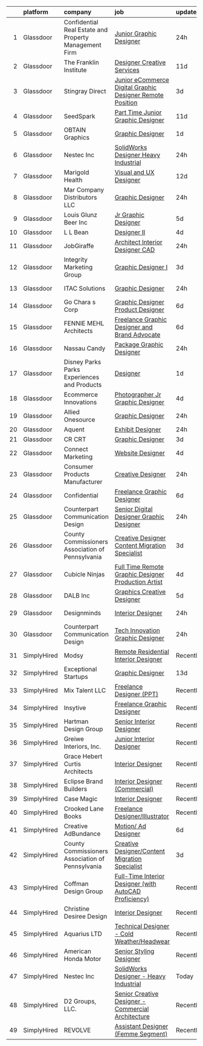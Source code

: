 

|    | platform    | company                                                | job                                                                                                                                                                                                                                                                                                                                                                                                                                                                                                                                                                                                                                                                                                                                                                                                                                                                                                                                                        | update_time   | location            |
|---:|:------------|:-------------------------------------------------------|:-----------------------------------------------------------------------------------------------------------------------------------------------------------------------------------------------------------------------------------------------------------------------------------------------------------------------------------------------------------------------------------------------------------------------------------------------------------------------------------------------------------------------------------------------------------------------------------------------------------------------------------------------------------------------------------------------------------------------------------------------------------------------------------------------------------------------------------------------------------------------------------------------------------------------------------------------------------|:--------------|:--------------------|
|  1 | Glassdoor   | Confidential  Real Estate and Property Management Firm | [Junior Graphic Designer](https://www.glassdoor.com/partner/jobListing.htm?pos=117&ao=1110586&s=58&guid=000001813ced6881855eddc6f1be2ed0&src=GD_JOB_AD&t=SR&vt=w&ea=1&cs=1_801165de&cb=1654584601140&jobListingId=1007920997556&cpc=DE56C24FF6DEC286&jrtk=3-0-1g4ueqq5dj46r801-1g4ueqq5vhaq4800-7b210a24ba210cf8--6NYlbfkN0C4u-tGqSOoW7WCb8wz8duhN1Nn8H9hl56TLy02cFDyt88gwxvPTwi8-q6Q1SW4aqBfr0IaXbVArP0KilQTXh7MEJq3wZawhGR9IbQWijudZLqVg4nGK3A0Qcf9ikj57F9NtvTIPRgXGwWufRr5N9JoK8b5gOMTb4Om5IzhcjCVkRgVpCbHEv2dHPdjR37O1QCXCcynCUb7V8Dz9hOn0iBxXQBt7oOMc0Lyu-ifuyUi_9nx-hbkCoMCami9Q64fKx48xM712wKACTbM4ToXVfG9kw8y5CDxKQ1qmUPQ2lgMlYwiLURKaEHzG32NJDuzScY_H4kLx1L8KvfN3aHCwgeVHdicrep4OSH7UsiieqKashRMyquoNTH6uT93Ig8B0hWuwzQlerRsJ30BWnCxsJi6FRwgZsL2X89ZXyi7pCZ_B4t5tqmRDoHN5xFeZUXJ6bzTx3wUF5dKpAxvanTOhq0z1XshCXdca5WLgokaVJgAIumkXCBTplr6aQgITKKCztGyDSHqgVazFA%3D%3D)                                                                             | 24h           | New York, NY        |
|  2 | Glassdoor   | The Franklin Institute                                 | [Designer  Creative Services](https://www.glassdoor.com/partner/jobListing.htm?pos=130&ao=1110586&s=58&guid=000001813ced6881855eddc6f1be2ed0&src=GD_JOB_AD&t=SR&vt=w&ea=1&cs=1_3825722f&cb=1654584601142&jobListingId=1007894887540&cpc=FAE5E775D180B2FB&jrtk=3-0-1g4ueqq5dj46r801-1g4ueqq5vhaq4800-88a1844dca25498b--6NYlbfkN0BXoPWD5SFmDptP1uX8_iNrK36W_3i6dejLe3oThwhwSz4duJzoaaBMc9OG4y73sQp6KiI6WB128wGHABrQDJRhfzKTjIW8eQONF6P30pwWAtKzUKSkp_Fqm1bXrxdZwqZlebSxxwZvGybvyVUfnmUt9oy2ZQuwqd1XW8kGr5oe5U9e-b4BW2emUWlSgKeR8tONGtjtKvedaPIxzYO0o91SxbH7GafnwfQnuiwF3SHPp9eSQLJxChuW59TO91r-JtUxXCwjuuDlH_9jby-zVfFU2cKYf1U54LzuJgTvvd0hybtoPstq3Uc9KNg7lLbXS9ivz1u9M_KXagWwkLfUqWAqDEad5g622_3W6XBPDvIzptwlzPiBc4L6xVtzhF2PremhggHK5oRXUCEwYhox0uottbiwIl5mLg35voocgVSD_fUgLOeezWuHUucadzczDmj2j3okITXEBT2RswRnjdQS1K-Bg5ejetBd5KR_rFctmuyaDtIiRvVKprtGwHcawO3aQ2hoebUMmg%3D%3D)                                                                         | 11d           | Philadelphia, PA    |
|  3 | Glassdoor   | Stingray Direct                                        | [Junior eCommerce Digital Graphic Designer   Remote Position](https://www.glassdoor.com/partner/jobListing.htm?pos=124&ao=1110586&s=58&guid=000001813ced6881855eddc6f1be2ed0&src=GD_JOB_AD&t=SR&vt=w&ea=1&cs=1_0053c625&cb=1654584601141&jobListingId=1007916925681&cpc=654405A9B1E0A9F5&jrtk=3-0-1g4ueqq5dj46r801-1g4ueqq5vhaq4800-c4f044e08a5aeb1a--6NYlbfkN0BhFJ8ddqZb8WQY2A-LeqcjzbfYC2yoFcx2RKsEMgWd6jGlCMHeR7ko2nHT3289qBbauEkqN3pPtFK1sf1zqQ3jiyCRpzmriXFxJxikwqYqh_Dx_h5baZNPCUYAqieA15MlIpzBYUCXd1fmBUXTtYUrnbEGMf_C04Gf-NhbsKsSpx0HwE9e_gBwjyDC_UjQLjWYUgZ6dCm8sj2AF_z8dDIY0gsK9EqL6z6OiPH86POEZIzcVzAF0KUyaBWENoaouMfBk1QLvzBm_VFqszlab_Q2oPcmRq2OwNfr3cp8ocmXUUI23W7Vxx3OLCEyLNdyvWIZU4vO6k2r-07Y7BhcNYV7A4oRX9yvXwrt2H5zDdtcCQ3hrNw1Mejy3Mccxe9pWreV7N53kFShLRazXBz61nkUgS3sn1CwLhb5Cf-371kMTifXOAfCSbL_WkFenWg3U35o-QkI-YA14XGmxOCNYkaTzXUd3XteS_VjGa_evf7qwWyjO3Zye-GAr4_oMtFG-qsfradBarA0KbV0G8SI4SHP3aW7ctulMj389msbdVmlWA%3D%3D)         | 3d            | Remote              |
|  4 | Glassdoor   | SeedSpark                                              | [Part Time Junior Graphic Designer](https://www.glassdoor.com/partner/jobListing.htm?pos=108&ao=1110586&s=58&guid=000001813ced6881855eddc6f1be2ed0&src=GD_JOB_AD&t=SR&vt=w&ea=1&cs=1_8bd19034&cb=1654584601137&jobListingId=1007895758996&cpc=21001CD36CB5FE0E&jrtk=3-0-1g4ueqq5dj46r801-1g4ueqq5vhaq4800-57eb171a4cecc90c--6NYlbfkN0A0ex-x4TBAy-9pKiXOklynSzbKKXOSuYT7MAL9keIpfx-9h4Dl634-ege53JNdy7kK4Eb5sHa2mAtUkq9F5rBPK2b7x_05fF3IooZ2knDfrUAqGaVB4BczzjHNinWZGlnsPVN6tEM5uegRdiXi0qcYwdcT2WDZpXH2cizOS_gRDX74kcPBwsOIXtFwCC25IWyewaw3QfrsvfUFSMSovdMJgVl-TikbWGj17nOBCTGTmVSlLdR2JVpcuAVPO_DukRn2V5jkPBj8pUxLPe_ONrb1ZHdke_jFhlzinn0hcVdRSuiUtQnKCal_iyjIQRXojFDc2oYz4qnBk5P_wHEbYDVtdd7WekjFd9d6LEpMncfq71A664Bo5faxmf1SuEiNo7bd07bHFKRZB-x6KIDj0l4fSQS3LdIsa_Ynrw708ubapnzt9HXA9mh5Pu7MCA5wkyoM4NAPtAAl_0mZ8gGG6I2zaebp9vF1WWdf5ZRDfdaiXLRnzuIQIa_96O7VaYjOyT4WAC4SEP8Bh0OPyrTlGRLBKbbELJ_WSJxKXajE93JF9A%3D%3D)                                   | 11d           | Charlotte, NC       |
|  5 | Glassdoor   | OBTAIN Graphics                                        | [Graphic Designer](https://www.glassdoor.com/partner/jobListing.htm?pos=109&ao=1110586&s=58&guid=000001813ced6881855eddc6f1be2ed0&src=GD_JOB_AD&t=SR&vt=w&ea=1&cs=1_2ef0b00c&cb=1654584601138&jobListingId=1007918451352&cpc=81AAE51C33FDE227&jrtk=3-0-1g4ueqq5dj46r801-1g4ueqq5vhaq4800-5f2f64b1c622b36e--6NYlbfkN0AtR68e5gWpPxoovZgA7Udo-dcymoK0NpHFMpIgh7LYz2DNnvQ__wRRygnXLXda-T-BvDPJ1lX2NcMaQzGKMfYWQbbW30cMSGj07kX7E_ZZ1IyJxzJbpYRr5AnCYOxQ6G2ZvzlW4Bxg2NNs_9VEjH53sG6ngyPKyg-JoIuodEWnqJHnIWNcfbls50RNSiqU9kLjVRCIW-56BJDk5Is45xByTV3hP31-Ud3YjBucpER74bPANeGyoUUdM19kWfhuMMgeqQUmwFtr6jrBnJuw2cUURLBUb7ruT3HGoIUzujPXCY4jgHNQRYh3Ucd2SLXL4FQjIZnYSmWq8ZQwPoEQJaFyvX-tqF8ISSjoIAvhkXVV8TdNKEA-8SpekORrIXAmB3O3cm_dFFtG2ZyPvViuSiONSjm2eAkPI9Gcz-_g332lY-XkZlOcb1pyUqnsjT4Vwdh5iz-RiWE8FDKbd9u2Xhyd2rB3XzymdmEq_FhUmromvtLOEaS07hYgRls4qu1QeAc%3D)                                                                                                  | 1d            | Jackson, MI         |
|  6 | Glassdoor   | Nestec Inc                                             | [SolidWorks Designer   Heavy Industrial](https://www.glassdoor.com/partner/jobListing.htm?pos=106&ao=1110586&s=58&guid=000001813ced6881855eddc6f1be2ed0&src=GD_JOB_AD&t=SR&vt=w&ea=1&cs=1_47f19269&cb=1654584601137&jobListingId=1007921947280&cpc=618B7C2C2BCBC227&jrtk=3-0-1g4ueqq5dj46r801-1g4ueqq5vhaq4800-17a42584b844c19b--6NYlbfkN0CdcVd3SDA1nO7RkKTAACmPV4xEt72Vls8LI2dqcgyOeEeVurxOhNiKtqH5w4lHvswx3jpidE1A3fDnX5gqbsaivzpWnP01eMNQN3GreoiJCGpqoXKmqCSaPyu_YZouj7yuwY7rTrcs7WVivvZWu6AtuAZy7MUtPNuybkgYclaFoFLTrwYSBXxofJJDnrfhKjB1ZfLCCD3GllTyfHxeIoDushMtj_W1Dqq86l-gRwi39VCCIs8wFGGeOT9tOUe6Uj0p8j3yVAcI3yGGqp_I_tDGwxh-KlqGom0fyHjbKGAOzhmOkCDD68bYF0P_bfhX9ICqm6oE4izaOmhnjaI1_kWk6wKAlaB3ZREQQY0KfH7bjK0BtEJo-Jj8AcXOi6J1WcAMnnBqaxVC_2fycsz1QnaPTHdotURuBqaTCqEPVmJs8R0gQW2c_xouWr7fMU2sNyYZVJg36cD6blnusANb972VwVZczszaUApiAz81F27sllndcgVpehoSmVNZaqvtBiaHUM-idvdixw%3D%3D)                                                              | 24h           | Remote              |
|  7 | Glassdoor   | Marigold Health                                        | [Visual and UX Designer](https://www.glassdoor.com/partner/jobListing.htm?pos=112&ao=1110586&s=58&guid=000001813ced6881855eddc6f1be2ed0&src=GD_JOB_AD&t=SR&vt=w&cs=1_016590ca&cb=1654584601138&jobListingId=1007892502134&cpc=292036AD7E8A5303&jrtk=3-0-1g4ueqq5dj46r801-1g4ueqq5vhaq4800-9b3cb7afa3a868e6--6NYlbfkN0BOXuGoEprab630UTZtlO0zSF92s9S7S2JAKfDpgJnI48Yvg-kvAq5EQjCiABulU7rt4DrJjzq16LA1OYR3N2W3QFAt42dpjwDydXPo2L_CQ8fIPtmFZ94QuWaSO3fdpUYFb4e_ZVDov7iWUBDkdYR1UZrd3kOPXB7JaEf5-K9sncaqUe3g7zlv5dolpRuUs03qZeZjJN9aUHriywzK5uHJrJ3HydIy_Y5Zv7EF4XXqPNa7hESfLNwygtJw4NfWKcrtnAcL0sKkbDn8930EtXGBkqSe2F_rTPnnf_XWoy6QhaDup2zTaXIOy4Oif5vcANt-HJAh3XDRjvMvmPcCscVUS5tS9LfD7_1vVLq_vR1rMlqt71DO8RQoMRokjaqOOPy3lkxX2xnbpoWSP8wAQG4kNjsqlB049QFE76Xl8wyk2BBzXoSocYo8SZqoQ-7gGqHByQ45Pcu6iCcdx7WRaAyytWPEKqGuX7SPah4YZtOVLXi1gWuuQFO9dOJ1fBBqzAAnsZtK5uw5d7GxwI5tmLcIoF5wjCfR4HXK56iyiFG3BpXBcms-tNylrdqEYAqTW1UWCWeWCFIHVFsBf6cz8Nvt0B2H9OCa2s8%3D) | 12d           | Remote              |
|  8 | Glassdoor   | Mar Company Distributors LLC                           | [Graphic Designer](https://www.glassdoor.com/partner/jobListing.htm?pos=123&ao=1110586&s=58&guid=000001813ced6881855eddc6f1be2ed0&src=GD_JOB_AD&t=SR&vt=w&ea=1&cs=1_9e55210a&cb=1654584601141&jobListingId=1007920570977&cpc=149B3D5996025BBA&jrtk=3-0-1g4ueqq5dj46r801-1g4ueqq5vhaq4800-76a6afa8365e9994--6NYlbfkN0BuK0311c7vUPqM1Ej9wiYGsIUESVvRUEXzIkyXwSkhpJd7kheEh0XaAdlfnRHrjoJAuQKyf-bsui2qEAg2QUDPuNzlsrEcXzFAOTh8xMPSswEYBti8n5U_qpZN6br5MAx4Aleb2xhihpT5Vkw7kn4_Pd5M1-yIiRieDVDpH6WZec2qdrBt83DUkF_V9TTe65sRdp2lTzQokEfd_yU9BsOc8KauR-5qkFxew29Jk-dRMSVCYPy5O2GLCPn41Vmav7_vK2OjC-HfxbNfJ6J4YiWkTUlQZFRhMdyg-TO0jeYis0btPBKSvfc1qLqqSnWll7MibmdC5ubRtbu_nv7MxlrlbOaf_YCHtvfv_YUOnaTaJic4GdFBxeAGCMtxAez6jbOlZUHru07-svXXtjT-rsKPYeUnUKJliLj8LrCXt6xebu5s-ol5I9_A7xAnMD1QBZEUi-U_SnAd_O1fcCVWqc1lmPOzcksl7Nw8Kq-QwBdZpibRS1o6M8b2Kv82RDFvGxA%3D)                                                                                                  | 24h           | Miami, FL           |
|  9 | Glassdoor   | Louis Glunz Beer  Inc                                  | [Jr  Graphic Designer](https://www.glassdoor.com/partner/jobListing.htm?pos=116&ao=1110586&s=58&guid=000001813ced6881855eddc6f1be2ed0&src=GD_JOB_AD&t=SR&vt=w&ea=1&cs=1_50ac373a&cb=1654584601140&jobListingId=1007910008369&cpc=5E31031E1AFF45A7&jrtk=3-0-1g4ueqq5dj46r801-1g4ueqq5vhaq4800-0dd1243332e96b14--6NYlbfkN0Cxcf1zDivkoCnEQtxM33c9dwj4w4RtN3noy0dzIYvu2Mwjx1b4SFgULS0cWWZ80T7PpoYiuVzFR1Bzv7PsextjkFRR2st3bbU7uOVzO7TkeRroPqm-873OCHBydNGSO5iomUTo16CCuA7kD34PIVrb-NomKb87x_OLljpPRQ387Yfk7OAqbHWeU1bibN3fSvuYjDQp8ldZLNt6-F0c_8htVjuctqBThv1bDY5r32IT-fBjs7OmlzXYT1p9Mi13C5frp5a-eqf4nZciLrl8z0k0wjFlENl54D-zF5x2g96eoMGwRq4gtGT_LfrP0WrwoRnUK39PCvgaLO619utT6857XfR-A74zjBZEM2A3sll_0wNWQ9mItlnmAs0-ZNVkM8P_NJcz56zVFJ-zs-LRMu_ezUQuTYbKNgu7X7LmP8NCgMtdcRBBMICt2MkqUSE7IenF6wxDgE7mAuFsXuKZsdu90d9BHP57ABkffSL-3qMqp-GplkOTVqFrgGKpqj4FN9o%3D)                                                                                              | 5d            | Chicago, IL         |
| 10 | Glassdoor   | L L Bean                                               | [Designer II](https://www.glassdoor.com/partner/jobListing.htm?pos=107&ao=1110586&s=58&guid=000001813ced6881855eddc6f1be2ed0&src=GD_JOB_AD&t=SR&vt=w&cs=1_ec9f7670&cb=1654584601137&jobListingId=1007913716866&cpc=F45C15D234B746DE&jrtk=3-0-1g4ueqq5dj46r801-1g4ueqq5vhaq4800-2e20ef63ebe9f290--6NYlbfkN0AWbpm8tFglvAiO8UkUHD3XBPrYRjCH1NyGPhrZLThVon6hEOYBWilmk-dtqTBQQVwg3j7Uzcomkknf0CntT5Z2vYsVnJsWUEnM9eQ7h_IqYnKysKrwGAfKZ5DaNcxxaOuHMOZoC3g7ytGlAmW9-E4oxBpQae-WG8p6rciZjZX5FcF9UVGnUUWpNuctE0LXC1SdKp83TXhmkdUzWsECZbLKRtJRqrfQIg2UyYRLjalUggBxddz8Em7tUIKLgNfClGurCNavqNYxqBhIbVV1Cz65CNg8yOsLhBDsLVylFG-cd2hUvyOkOVRu1NeoUy_AllZG1c7K1COK8iWfLxp-DNlTGVJxRO-BOQC-jGpvd9neWYkg_gVbBnEIwzupul_vTdbUNNUi_-WqelFCR6db4qfHR6zCf5PfBverliX5_Ocak31npS8x9oq9yrBNBPdXF1m6au2RMsPUIRSeW6hpqCCuBzR21V6iVxdBljZ6PCDFuDbQ02P0U91eO7vkwfVG-NbzpkghFYRT9uEr9l3xG0wyfqYPd5tNz_g%3D)                                                                            | 4d            | Freeport, ME        |
| 11 | Glassdoor   | JobGiraffe                                             | [Architect   Interior Designer   CAD](https://www.glassdoor.com/partner/jobListing.htm?pos=113&ao=1110586&s=58&guid=000001813ced6881855eddc6f1be2ed0&src=GD_JOB_AD&t=SR&vt=w&ea=1&cs=1_43cbced4&cb=1654584601139&jobListingId=1007920769728&cpc=CBEBA1A9D941894A&jrtk=3-0-1g4ueqq5dj46r801-1g4ueqq5vhaq4800-cea62286d585dccc--6NYlbfkN0CA2eroeGOySxfayHzrIonei8bcJtLSmJ-GGOHgccT6KhVX3BZUuArrvrC2rmUesc1cLjrUHVC8S7bHnHmmNp3S7GkG7FV1nbCbt9tn4Kc2hxcBPxfYhr9z-_3guOjRlAB0wRgRmDIPxlygmLBqWlx2LLwKZlmFqgNMaPXNR_maRumxmqGmf09EBNO1wooAB9K_I62JAdZa47OOr2mv2PfbJLR3WrjRXo2XsB9vl9Yb_m4hj9T3eMjNEaakiJdx7OX89zcTcz5Rs_QTa2hAfm6z7dPtHnYe_8FT3iGfEhwEAguCzlLZwt8A5rL4tanMBzpDrJzX3DKtan6nAbCzb0AfvwuPq--kUV7TagSjm4c-QJgONK6we1rzw4xINwl1hqDAyWMA_0s9OQIYoQ3iMKqlGuFxsFyrV7CY-lFUr8ALPU0MViMFwCI1EEMs9WVzGQwmgwQvVpHTGtfw6V0tDK7VOqfi-wfSwTcDEngAim4eGfcyFOEzTzc2uhx0999RBluMR43E3Sxepl8nDDNwqJD-FXoF-XkW7kw%3D)                                               | 24h           | Naperville, IL      |
| 12 | Glassdoor   | Integrity Marketing Group                              | [Graphic Designer I](https://www.glassdoor.com/partner/jobListing.htm?pos=119&ao=1110586&s=58&guid=000001813ced6881855eddc6f1be2ed0&src=GD_JOB_AD&t=SR&vt=w&ea=1&cs=1_10fbca84&cb=1654584601141&jobListingId=1007915656655&cpc=C891152315FA1AD8&jrtk=3-0-1g4ueqq5dj46r801-1g4ueqq5vhaq4800-3a9ccdb2db5de0bc--6NYlbfkN0AE4gbs21kxgFQhdrCiejPYbOT0pMJ9bQcPy_VnXi7Xc2J8SbNzzOCAGeUeZCTzfPEH-itxmB9W3la9i-n_UcD7zFtPkANOlDueJthBign7f5cuY5xuL3iZbmd2D_j-yIJMKUQ50p7vOO5lstADYz8h_JpBLDHy9tg0eJZs3XyktqsLdtVsuxjrjezOiX3ULYQkrO-gmojQFxxnzEokYF44vxT1uqcNMALQ5JHi4hMagu0tWgeCBh2gCMtOaTlX7WIX3W6GugGyiR-4J3rzexytKSKsK9oEiOIt9BIKR9OYhnioSpc1D4Ygsrt8C-4Ddr8yOO2B3584tVPrVZNQJGqL3Nx-Efx27jQSlMztpopka94k5XbAABHc7zxkbE_ehcXOfMO5AX400ePkYveY6BJ7iyxaHddCX5r8EIL4nP1JiehYdpBmMqKHlMADbDqYxDFfqefc77d7op7ouZdAzQzGVfnUjkJOvBAQWwcykYMbaw%3D%3D)                                                                                                                  | 3d            | Burlington, NC      |
| 13 | Glassdoor   | ITAC Solutions                                         | [Graphic Designer](https://www.glassdoor.com/partner/jobListing.htm?pos=122&ao=1110586&s=58&guid=000001813ced6881855eddc6f1be2ed0&src=GD_JOB_AD&t=SR&vt=w&ea=1&cs=1_2e646fc6&cb=1654584601141&jobListingId=1007921894909&cpc=26740BCDE5E48596&jrtk=3-0-1g4ueqq5dj46r801-1g4ueqq5vhaq4800-5182ca6c83279d83--6NYlbfkN0CBcAKkMzvCCr3nbIFWZL1QEvzVdjPQKoc8nhQ-JuLQp8bBpXRSaYF_afExz1bRJ9KTVIEMHFCQBz03-dtwoVfFU2dB2cZrF4JsxBdd3DtoFb-4efvC8Vs2lYQe1j__iRM74BNipFvP7txkyQrm0k6vDFMKe6-Em2H6Uk5lg0Y4Q3PMLr5OG48qwSohBMG6OrRSdbTPz8IlF7MN_HZR4vQ36Z1Qkgj8nuhTEoyyc_I1dw2YervUlPWPzIv6KKtTBQoPRAxWKmGtDsNg-1oZCZ8Gepw7kJ0ZWzuSJZaKsqLnUAtSyuMuGubsY5b31axkOQca1HDTahJ4IwKTwGoklJTj0NRq8YT1pE8Q8uQ65wqXC61lOQM114iRhfMNvrJgI7rA8WGN3GsdCP5lXZoGb_GoxjXZsyuVsKd-2FlHgoeNboOYzEKg4zOr7W2CoKap-tPapdT7LSfAue-AIuDUwioc4t9NDYxjaLXkBi3vNrX4oIQgNw0esdQKflv8oBe9dNg%3D)                                                                                                  | 24h           | Birmingham, AL      |
| 14 | Glassdoor   | Go Chara s Corp                                        | [Graphic Designer   Product Designer](https://www.glassdoor.com/partner/jobListing.htm?pos=121&ao=1110586&s=58&guid=000001813ced6881855eddc6f1be2ed0&src=GD_JOB_AD&t=SR&vt=w&ea=1&cs=1_a99ad35e&cb=1654584601141&jobListingId=1007905866066&cpc=AC285F3A3ECA6BB0&jrtk=3-0-1g4ueqq5dj46r801-1g4ueqq5vhaq4800-3a67899f2925f5de--6NYlbfkN0CBPm01G_brRrpa-Ao8hldV-eB0wXivUvqHxfgJhLeouUtPyNoTWQy9KbVpcgBXD9nJU4fZjgGEHpEAfao6QO1tSoqA2-EKz1yUhxQApGCEHD8AE9zzevqgHA5M63ZnZqG_rxqxDsA8TNJNGtUOqjMC3qO5MsBjGQ3qiu9mdgxWvLlEcnRZKC5FMhV3v-P-68dU_jNgVnaFsoce8sq87bknRi2jzGf0ySY0THiLez1loAs2FAqftx4I_yZ4JxV-Oz01fHUXaIvmNSj5nHnusOEwurYFdssFOYX_eD2CLVSPwqj2q5eBX5zvARkTpMNGnUGj4Y1LcZYaov4Mtfu8RgltpvtRBVP9UqAhHOGv_bdqmLtTXni5LFe9jqUX9EmSmfXlnxBM7c2QTQwr4FxnmVxX4z3o85_zPs5532D2j2VhTUQyQcXAg7vf9lXRd-6e4TXx_kYS5dzAGbkAHOeFJ6lbVTpI2g-XF8AALgMm7SANsYLgJ9Iyadcj86VT6KhVqpLUcEukyWP1aw%3D%3D)                                                                 | 6d            | Remote              |
| 15 | Glassdoor   | FENNIE MEHL Architects                                 | [Freelance Graphic Designer and Brand Advocate](https://www.glassdoor.com/partner/jobListing.htm?pos=126&ao=1110586&s=58&guid=000001813ced6881855eddc6f1be2ed0&src=GD_JOB_AD&t=SR&vt=w&ea=1&cs=1_8370199a&cb=1654584601142&jobListingId=1007905966163&cpc=8795CF9063CD573D&jrtk=3-0-1g4ueqq5dj46r801-1g4ueqq5vhaq4800-003ba351f1dcb63e--6NYlbfkN0BG1QWpzEe2U3QA6Vqi_sjmYLnL8UwDHOnvXMvQ4BPtGbvMljWF5gVU5_RMG5pVvERma6uIN-MpxqkUhFukZ4vNRes7jdVyWOADuawNGmeBJnAqSCDmmO39KoweiRYWQT4BEB8Htc9ANfSiAJIK1VkPXbz5mYM_WZfjaoddtL36X0oZjMoqadeuX_9C8PqgiiVrque-5NDZbKS_BIV0fKBto1lq3dAWFfhTjxP18hvwEWf2KzcNDglSzn-7ptU07gc7c-pIj4d1_75pDQYv6V9hjTFbkfs8RDFJnpY2oHDSO6ymTvqZkGmC42t_rWDj5NsOirsYmbe4Esb98VSSLXkZyWYBAsHbOcY_vQ9rBLHKndrP6jwxoiLChbAA1zvcc6n-MAbtcwMr7BJA28MXhEw72xiQWWC5R7_bRLNWVokPqbOrpUsjw_hFLr0cTyzjyUv5X7grmRSa8849JC4r_1tHA0nrkaQhKZmWU_19WBFurN0dSWUNkWTC7NbQq7NBasSzyHjdYARXAUf_Khuk1t-_)                                                   | 6d            | Remote              |
| 16 | Glassdoor   | Nassau Candy                                           | [Package   Graphic Designer](https://www.glassdoor.com/partner/jobListing.htm?pos=111&ao=1110586&s=58&guid=000001813ced6881855eddc6f1be2ed0&src=GD_JOB_AD&t=SR&vt=w&ea=1&cs=1_0cabb7e0&cb=1654584601138&jobListingId=1007920863799&cpc=8D52E76475A7E842&jrtk=3-0-1g4ueqq5dj46r801-1g4ueqq5vhaq4800-6f79245cc840d023--6NYlbfkN0DdXCyICXvsKlMKBVu2wrjP4QzM4LY4A1iLdQTs-B3snIwHexhsnoQSQv4x8WC4n-wwhQuR__CHBWsmWU4C7bN7zm_vOiNzFwhbRf_vfopHclB6qCH6XkPywB2yo-WBOKAKv5baLr3vADMQ6Pk5Kc0dyT4oDl6USjbnm0YPMfuxiEwEhbUUNJjk9oG6o_za4Phc-dkOTTG_24PLklKLiEY3f_mjYIKQEAhgQHhgkzxtS7l9g02eBLCQBa7xrlYtpHeG_JWsSKgF0_oxj72bP84jI4Hth88th2ezO5Lvkpj15mUXX3_akHH5-59B2iTP5_Ql_x04uSMbECpyefzIMdf-tFC5zj5BkyF0mzv3SSLEOY9KcjyqNMpbh6I9dLW4ymGVqvhtsIZKKxgiLP4xpxKQvWYUkEiehzlrsOGquYYxyVeZNO7l7WBS3m0sw1aLmhUj7yM_UAOLC5l_T4szVgFILs3U98uTzY5t7B-2Jip1Q-4LhtvkJgaQTYYu26tUXh0%3D)                                                                                        | 24h           | Hicksville, NY      |
| 17 | Glassdoor   | Disney Parks Parks  Experiences and Products           | [Designer](https://www.glassdoor.com/partner/jobListing.htm?pos=128&ao=1110586&s=58&guid=000001813ced6881855eddc6f1be2ed0&src=GD_JOB_AD&t=SR&vt=w&cs=1_d14f7f5f&cb=1654584601142&jobListingId=1007919216289&cpc=32EE424DE2B657EB&jrtk=3-0-1g4ueqq5dj46r801-1g4ueqq5vhaq4800-9087a1588828d19d--6NYlbfkN0DAFTyt7pbDCC2JPO79CSdi1dIb81yjczP5qsKcZIxgiRd1qisRd4re16D_VG3-wzWgmoe7oQDeeB6ev98dzaBe5Dxq94Hb_6JF98D60UZby5uIfAK7vgFgWbITShFVqgyHX21XJIMdipf7nXUAKD5TMsUNNRYWCxK3qhT7ov17wQZUnPgYMcHu37fvx0dRJceqdEU0fRPcE9208ED0I_oYByIUr-APor6iu-gRRkyKVaTG0U9sqeEJIt9Sevdo3MtwvtwwbCq3Odn49ph1Z8N7BPVth-A3pzjt6P3oSejd5sV92Z5zMBHqMVB6z3EzwNlKYbDyjjdx9jy2MFrapKXzUmfVakAAf7lbUOQ-FUOyi8Jd3dfNPBl6cp05CaKPvtzRJK1I1F_34UDJTqDLkAcsothkp_Ylpiag0HiCkD9tPq3QM-y6wdjtr4fqle_VtCs%3D)                                                                                                                                                                               | 1d            | Sharon, MA          |
| 18 | Glassdoor   | Ecommerce Innovations                                  | [Photographer Jr Graphic Designer](https://www.glassdoor.com/partner/jobListing.htm?pos=110&ao=1110586&s=58&guid=000001813ced6881855eddc6f1be2ed0&src=GD_JOB_AD&t=SR&vt=w&ea=1&cs=1_e593bc50&cb=1654584601138&jobListingId=1007914128958&cpc=F2E91DB1AE7076E1&jrtk=3-0-1g4ueqq5dj46r801-1g4ueqq5vhaq4800-cd4fe216caff0336--6NYlbfkN0Bo_CM2a8GgFIiw_-9fb5ug3xmG_MFCzpxBl7ntROtVZZS8xAPVk0gVKE8fods0s9fPeU6u_gzaBs699tkGIVOj_iSEcVet8g8LMD9s85kcIXslhfMza-P3QbOnSar7DYf5RwELtWUsK_Km-xMDNK0b5Wn7zZrKEM7UV4lkW8mEkRd4AlA2XaKSmqpmJImaSDw-ozNX1nn1biFQijeJ6LnS9ZScNvYhyOoXadZyR9hxXZUpWU7kWigwXkWvAUkk70nHsAL0kH5Jo34oXeTpmj0irkgpWi_eXyH1qK8HXtjggxZRQNHV_9107ziMgESe7kBFVY1OkByLiik6G6cBPxMKK96vxK6DlEXYKQwyTXNyaQ2p6S309Wj7JQRt2UpPpkDwtHyH9OmlsVN3ewqlqRbcWvp91Rays03-ydYgyWWZjLijurCF8WLrf23PCWSmXis7ZS5bbu0Nswopoh1b4atxpM1Mt_1nwI4RXE1ti3l8zj0xcSUTTlaDCTFciZvn8tfVf779OWX4v_OJ5QEKN8ZM)                                                                | 4d            | Las Vegas, NV       |
| 19 | Glassdoor   | Allied Onesource                                       | [Graphic Designer](https://www.glassdoor.com/partner/jobListing.htm?pos=125&ao=1110586&s=58&guid=000001813ced6881855eddc6f1be2ed0&src=GD_JOB_AD&t=SR&vt=w&ea=1&cs=1_bf6184ed&cb=1654584601142&jobListingId=1007921743700&cpc=6BF42D0955AE9A34&jrtk=3-0-1g4ueqq5dj46r801-1g4ueqq5vhaq4800-e0a78985607fec20--6NYlbfkN0CK-8nPx1PXKPyVwi8YM4tCpnZRQ_DYusyN8hYEsp4F2XPfB-QtKAUSL9EmgeoF99h4BtuH6KS9UYuaZstMdxxvRlzVsxZXnGN9QVWr2PC_tMc1pbsdcGSgA5IBEBJHwigaV6eNJyQA_Tmr0v14s7zZtpUjSjiZ4n07QDcNORDrV8mxKgbO7cKIAT7b99TnAk6qWklglHn-qM55RIQAOrZ0ypHpU3YuW8ZL4Q8-fENgkC2D_7kyL71d3pKDlwz1fxmt2x-X6_4A8iY_73AmwHYVvnHYCPo7V4iNsx-Fq1M_6fZ2r5h3td1uAy_uyiUrwEolGVRl1d-Ggqov0Zhl4lJJjv8aZc7tpxgVNMYSfyfIKierc1SBN2_uYapEpqF7QgWcXscgz4P0Qd9JJYFgXCskV4A3L6okvgEOvxOnsGPmj3oZQUCs18KUjUpCycvwuPVp_t6J7IvDgXomM90jC1gfO_Y5M3ixx3uKSCi3lkstxrC5qFujzACqhbcJsIiGpLe9jnPt0MZBafbxfjHO3Z3S0Wk1U6z_h021q5DgdtSmmY8SX5wQTN71peP0U__4j8E%3D)                                  | 24h           | Kansas City, MO     |
| 20 | Glassdoor   | Aquent                                                 | [Exhibit Designer](https://www.glassdoor.com/partner/jobListing.htm?pos=129&ao=1110586&s=58&guid=000001813ced6881855eddc6f1be2ed0&src=GD_JOB_AD&t=SR&vt=w&cs=1_00db8af9&cb=1654584601142&jobListingId=1007921833130&cpc=FD1C1DA32C38CFA7&jrtk=3-0-1g4ueqq5dj46r801-1g4ueqq5vhaq4800-bd5eb30cfd7f3823--6NYlbfkN0DMrcEu7yrtATojKJA7cEzGQ3FdRGWLh0CZQInL4ECGI9gD0Wolx9R2EDT7B77c2cSb21UpoZIp8DANXkYHlq_vKq52o2e0lxCgRWjEc7h-frN_PKZXNtV14ZORmKUZzOu9mBvu68x02CL348zGxsdWklMgmotH84p8QUaqfhdb6ZhC-zep0CBBr238vrVyxFq5zlCPdgcsukT-Wty9FrYEra9iU5VpSChfDz0cJbye6-Y2-BVWBwyE2IB5IwGUYKTdIeKhBPOZXgzO_rZWhyXf7EyM9NTQpIsa3DobA6RmFaykP1oBsXtZdw9wr8hHKjPCKLbEeT1-MiajV7H7SGgbMFgM0YJuTR3M-YZ215eI0rwP2USPARxsyn2LFs42ZVEzLwuB7n-O6MLwrxhTh5YRNZVr29cWZAgzvIvd6HA_629HPceZYdNTMTtluJAfODScco3DozwDTg%3D%3D)                                                                                                                                                         | 24h           | Remote              |
| 21 | Glassdoor   | CR CRT                                                 | [Graphic Designer](https://www.glassdoor.com/partner/jobListing.htm?pos=120&ao=1110586&s=58&guid=000001813ced6881855eddc6f1be2ed0&src=GD_JOB_AD&t=SR&vt=w&ea=1&cs=1_b17c706c&cb=1654584601141&jobListingId=1007916758982&cpc=9C2286EA3771AAF6&jrtk=3-0-1g4ueqq5dj46r801-1g4ueqq5vhaq4800-5afa056f1c0c0c9f--6NYlbfkN0C_jOHoXOS34nmW1-vCpzrXhRut_GECighWrwOdYehq2CC6ySts0osstrcWlLOOMlNTcU-kSrR7BuiILMbGW9l30t3NVsvKt2QLD0BVSfhu18yNVGLvGeYf-yGkDoFCf_74kHd8dwVMY2sYn653cr6vjrs2_aQueCuFf0tQ5NyQcicsDsB9puBeOHVFSSj-8S-Chu1x7ustge9RBOixpAnlekHI3H8z6RHOA7yrL_T6LO3DgQr7J-3ywcuY-cJszeJensz4hlwS5rbnEg886Kag3e-t2ACvv4EJapv-qkmLj3vpItMC1juhvD5McU6htivSWPESjQ5xu7nzQxbl7Z1ccIV37ATF6v3B8FiHJetO9OVTwiIjNhYTKxIUQt6VvDE4lY67eHH7Qq-GwroOHjsV_B5rXKD_P8oDm_q-cGP31y2mXquROWk4SfDR6jFvzZymJuBYVyXI7BFy8o8J9QFOFOyIMpK1GUkmmi9H0CYNNx4p8UeRZPlN5nLctDngeIE%3D)                                                                                                  | 3d            | Palatine, IL        |
| 22 | Glassdoor   | Connect Marketing                                      | [Website Designer](https://www.glassdoor.com/partner/jobListing.htm?pos=127&ao=1110586&s=58&guid=000001813ced6881855eddc6f1be2ed0&src=GD_JOB_AD&t=SR&vt=w&ea=1&cs=1_d2582619&cb=1654584601142&jobListingId=1007913823562&cpc=32EE424DE2B657EB&jrtk=3-0-1g4ueqq5dj46r801-1g4ueqq5vhaq4800-927f15994464d5b2--6NYlbfkN0AOU4CupoEszF6aan3T-A3z48ZUg4zNuZDs-C5FmGNPwjrS6MU4_JMJdYnkRwJBDKWmYmSQZpOqFpiqq_XaZRCj4rwdFgoOGeR1U2lhatFxECFiHteJYtSW_81fZQJ6_lgTICdxSsw2Zch6dBXqzf5NBAgxzbSGwdzn19Ymikje2OqfzH5bU5GYxPrVtmIqvYpsMmSgiJ9GXYVXo628EXhOE0L0qw_JmUZuovx7plH7y0rnXIgrhFYcpcNgwhP01YNCIJaZN80HAKn6k2KpH6g0lKIwlqcwxj2k9KfDmPlyoaJ6AuIBpGjpo6RyeWm5DVXkX6R7kIUbvtbppfDtvZogdd1KaJL0w_ViMNGhvnFPvJ22b5Qe26TlgrDkJBEkL2DDXhDS-aN4cPQNyk7nf5c2_ksAKXo7g-Dp_vCGu1SA33GtVdkTeScDgIx7KU9qiCKSvKypu6L8-n5zZVxeUgJ7WhPkBOL9qTOJiH84j4uA2TvoWVZOLqcq)                                                                                                                | 4d            | Remote              |
| 23 | Glassdoor   | Consumer Products Manufacturer                         | [Creative Designer](https://www.glassdoor.com/partner/jobListing.htm?pos=101&ao=1110586&s=58&guid=000001813ced6881855eddc6f1be2ed0&src=GD_JOB_AD&t=SR&vt=w&ea=1&cs=1_e2835ae8&cb=1654584601136&jobListingId=1007921111656&cpc=751E07EB93E4E93C&jrtk=3-0-1g4ueqq5dj46r801-1g4ueqq5vhaq4800-07ba52a0e0843b5e--6NYlbfkN0D4nuovUOU2dPryPr7-xanE7ZFWASvaSyNm3BqXIbrO0o1lVwK1N8YVWBMKydOCk65UGpXMC33s7OMfpfaR7hX2BAL9GdpsUk30Srx1fmpGzIpU9eJt---yNsf3KkyMVhdTPqMfpkpw6PJMTS3R3hGwhjPyFfEvbCQ2JJTfA6o9XbcYu5VQBN9DGxw2U29wYHprwXJzygsR4k5S9sVs-zyX-eac1u5-YHOu4SpboqSp0j5CpTWjxwH19Z9KlGjb-1QFgV_7wReTyoSFWwm7ZC5YixOFVvvG3rblc61TdrOzFBPLSZfaK_Ab0hGkx5jQ8IIC81WBBjPCHyJFL4dbGD98MQzSevdOICGaPS9TTZNWKEhL7GaiMeRch3C_7lMykzLZtGGgYpzQJuBeLkPSZMPkb2YD2ni_pvkBDX7XF-4zVK2hTBKQdLKjqmRsE4ay_deRZDOZnmPMm5MQDN46Fo_un4ck1BPA8MLLBn8rVQrL8mVCRaBnd4Ji1v8dQz-NLBbv6vnp1fwV2w%3D%3D)                                                                                   | 24h           | Los Angeles, CA     |
| 24 | Glassdoor   | Confidential                                           | [Freelance Graphic Designer](https://www.glassdoor.com/partner/jobListing.htm?pos=118&ao=1110586&s=58&guid=000001813ced6881855eddc6f1be2ed0&src=GD_JOB_AD&t=SR&vt=w&ea=1&cs=1_4c1c4c6d&cb=1654584601140&jobListingId=1007907463958&cpc=8795CF9063CD573D&jrtk=3-0-1g4ueqq5dj46r801-1g4ueqq5vhaq4800-aa998eb2b6ff81f1--6NYlbfkN0AXmc0ozA-ng38EaH65ErDf9X50qwqtw0EVv_aWSftMb4XYgkFokbHaBTL4PC5j-dByB5D07M8KP08yY-yhkVOnSMav7WhqH6rF2ddrUKfninvf5CXgjVsSNwUCdOhuHss6vcsobFZm4LAk56zy_uh_8ht9OuX6D7z3LeuEWOhmKnV_d9Z7aP8L6Xij2sw1D5IH1htBXcemodvte1HqFdi6WYPnEvxHlNLOymfCi82vUsRHrUXYPkFpiGm74gzTwdQqPXYw5ADF5s6t7_KnmrQ32PHHCbmU_62fkfDC9K33wkFiFmjWNpZflm9n0wkBs0Zu1-x18wDohHpSs-gG2YNOWFD3pCQFPads-TqgytL7ObBJ0f1n06Xy4PoZXBp3yL63hwclujbMB56sY9vXpDf5NJ5T-2fNIDFEEJMZ9Y8_4AHnbBmXIxWels8Ync18sga3jNGiMJ1FV7oI8WRoqlTFK3s-0GRV2paOZV9HxDQBRXuwupIj-CBUj_Jl4bWMptM%3D)                                                                                        | 6d            | Remote              |
| 25 | Glassdoor   | Counterpart Communication Design                       | [Senior Digital Designer Graphic Designer](https://www.glassdoor.com/partner/jobListing.htm?pos=105&ao=1110586&s=58&guid=000001813ced6881855eddc6f1be2ed0&src=GD_JOB_AD&t=SR&vt=w&ea=1&cs=1_3c6b55e4&cb=1654584601137&jobListingId=1007921557921&cpc=459542F86C2FA7A2&jrtk=3-0-1g4ueqq5dj46r801-1g4ueqq5vhaq4800-e31ccb1f28ed3041--6NYlbfkN0Cd5ZvLdai7cR0fypH5_WiGezUQesq24dbKuF0ly35yawz-zFSILgXqfwSm9oEB1XQ7yIpk7msLG8VNC3km7geAZcIxYMP5Zqaucikmd3S5b8stiAblYveTYFyMKuqbxHHqHi9eHyXfY6miYA-tauAosUrAypvfDMkPLZYYh8sF0stocsR7Q5-58hcwnK8_UJNKfqDk8H-xYTGALcX_tBXV0XsPaCbKhhXKLlzHmBSaFeYv52wcmLqM_75-7g26mkhyHsyZO2ClPTGbV502kpXiswld1PN0BqI9nGRbyBgRmj8yBbTKsqnvWC4Wdg0zLn6OXyUtkYMdb2VaVx4oTooV4wfSRnbb12vt3tlTV_HasxiLbaSu_a3exlTwVf7L2xMMxodd_HA_lG72OOH2fgMainYkJy_27HlxV9sD0BoYlpAX0ER53IHo_i8K1zGRnQJ1_YMIMk9fikfY6pbHvydaS-WZymvRHSPjQ0_9t3aAOnN5e80c8YSGgZR0MIdf0m92CqL0lxUbVw%3D%3D)                                                            | 24h           | Remote              |
| 26 | Glassdoor   | County Commissioners Association of Pennsylvania       | [Creative Designer Content Migration Specialist](https://www.glassdoor.com/partner/jobListing.htm?pos=114&ao=1110586&s=58&guid=000001813ced6881855eddc6f1be2ed0&src=GD_JOB_AD&t=SR&vt=w&ea=1&cs=1_8b55335c&cb=1654584601139&jobListingId=1007916095190&cpc=1CBFC3E34E2A31FF&jrtk=3-0-1g4ueqq5dj46r801-1g4ueqq5vhaq4800-7ec5fec0b0492594--6NYlbfkN0D2qltAMJYFPl_N3ElzS-DuMThvMdU-y81t1iy4JkebmI5VM-JeUG_pAEo33eqBTg3q_5uWH_qYw3Q2g7n7_AUlHxkxi1eK2mvaqZcjYXUMVc6tnv8RaaU70TG7DK3PFVMgc9pK098VLf683SXj8qXTW8BiwDNzq9-SAChr2ENsdFj2KZiqWdFdoziDDJ3rP-HOjPQgcF45nnSF00iQBkxd36qSUm3ANhqj-gd_ApiqERx7L16qdrr_5Cy5CfgRCunzBkDPNh7so6DOomIhfX5CAUDowj610JT3Dn8aH705Yl9SIy9zM8_F6QN2dvs9_5YKpNVV6mx5-Sc6p98Rszaqe1P1SKE7FJRPv_m9PJoRlmQEMlet209Plu6TLIAhs9VOz4TWQw0aT3D0GnVgjAliSDOnD-K5HIhO8QDH4gxbEQjS2BwGDTiaU40T_7OaOBW8mTNBqb4VtIyEPeqLkbDbdpFzVrbftncUzizCVH68jNiwyLw12RqkhZ-fttfTMd4%3D)                                                                    | 3d            | Remote              |
| 27 | Glassdoor   | Cubicle Ninjas                                         | [Full Time Remote Graphic Designer   Production Artist](https://www.glassdoor.com/partner/jobListing.htm?pos=115&ao=1110586&s=58&guid=000001813ced6881855eddc6f1be2ed0&src=GD_JOB_AD&t=SR&vt=w&ea=1&cs=1_f32e50c4&cb=1654584601139&jobListingId=1007914159975&cpc=8795CF9063CD573D&jrtk=3-0-1g4ueqq5dj46r801-1g4ueqq5vhaq4800-a637ec85d650d5ed--6NYlbfkN0DwalQEF9vRYKk78hJKlW41fgOIylsC_XWGQTWZGkc4KhBEuFsLQM7BGqOyv2V8dIA51WM1K18w-SnohNgmk4Gpo0IGK2CXaUwHlCnHHZ6CIclyABrF2jPikkiDv8f_wBISqzAP5_WKSv8gQnnRChTc2ys4H67Q6ukoECdz8MbwM5JUE7N4XlMHz0uKYl0PwRLLxrRSXYEZXwelRNNdt7uMrMvAsaTbIXprsZLyufcKRFpj0rRnEACLCBX18ztJXYJNNlfRqovn3Zm-Y6eRZU-jrzyFV5SBDwDFqt8y0L9cR-msOvX48Cjqfvh48p60LFfvyBndZf-PRXwuZKdzj-65VsAZl7mXV7VbilLar3YwsXby2CCW3JK2Fvi52pjrAZ79YxcI-0TsMS-DoFHGjDnGZwHXEJwnpGWcsi2N4bXkO53tFj2so9I3erEHSTARdcHqOxULslFh_i7BEjrpWbp9aFktoy9Vrima0lMrGfkHOncBI5CNte3DSzxrs-kHw4aD1gHaKtUSGc2BOurCps9awOnD30NhdMs%3D)                             | 4d            | Remote              |
| 28 | Glassdoor   | DALB  Inc                                              | [Graphics Creative Designer](https://www.glassdoor.com/partner/jobListing.htm?pos=102&ao=1110586&s=58&guid=000001813ced6881855eddc6f1be2ed0&src=GD_JOB_AD&t=SR&vt=w&ea=1&cs=1_27b6bbf2&cb=1654584601136&jobListingId=1007909665515&cpc=AF02A8F32FEE2001&jrtk=3-0-1g4ueqq5dj46r801-1g4ueqq5vhaq4800-21c3bb347ddaf4eb--6NYlbfkN0CHpSnjIPxMtekS58WZl5Olhjo2iWL5RjE_Boe0ccr3FpZkwzxCry1aw7g4ie_bCPEA7bjROU0Qykd5jxFhpGT0IqjzI4SjKVjmSvXi8jK9T_cATceQAZ_5JoVLJFxuzEyoLG7KN9JOng4J329tXmLLLF7qD-uRJs_wjKX482psyn_3K_07ZrwWUTUOAf2AEOtJz0ADn0_f4gqPepIVlVwF51dbhnJ5y_HMNJ0e42zS-KzDdG9FclTBd7r4bC5QoVUz9DR2zPvwctmUEqWvwO5-zHdcp5ubvj5FwNKLLtyv9lslfa65oVVLbA-_BmJzv9Kqkwq5mozJMC5DGwUabzGlk4EyVvWFJoyRvLorofVgIjUbOlg-L4x7dPe3WAsBUWvso5KsrtIk87TNWaBgQmCqcnznpPtKv6vXOrWX5L3DtV4Da1D9RazztD0GU6I5uNGw5dRjzeVIiguM0W0qu8bZqEyP9wpp_iQ67vp02NAovktKdFFX7r-_sfzTb8CWytrWj7Urjt9PlA%3D%3D)                                                                          | 5d            | Kearneysville, WV   |
| 29 | Glassdoor   | Designminds                                            | [Interior Designer](https://www.glassdoor.com/partner/jobListing.htm?pos=103&ao=1110586&s=58&guid=000001813ced6881855eddc6f1be2ed0&src=GD_JOB_AD&t=SR&vt=w&ea=1&cs=1_2484c308&cb=1654584601136&jobListingId=1007921224684&cpc=8F946C24CF1A525E&jrtk=3-0-1g4ueqq5dj46r801-1g4ueqq5vhaq4800-8e39cf4896ec627f--6NYlbfkN0AgtJyK_mEgm6Ks_13l5EY6Ww8M__6-LUAHFTnOAsRmGzvjb9BzxYsGSQCKtO9_2socD0Vy8szq0Gtz4yGaoiX932OyjyustlEWPIqQ8RyAnpUafMwK6MWIpf0R3vcXPI5ave4FFkdLvjnV2EzXPdObb3YG--dW_sxQr0sqeZxXOg_vTgv3AeUlWpj20QqicsPiVfDEX0FPwUal8sXIGbJtJ4hhxeM5JASQVU8bYa2wSqsEU46fS9VRs5GDV1l1oEZfwZAV7ZFeUwM-HL_iR2GQjretTfw6sWoLoiQ3NHRWdGOhuX-sz2DJuakTWo_x6dK4B2QYcHVhw1uuBwA0bc8rEKylQUZvQFYx6KkTSeBhVwWXFkOta6-bZL8TFBmTCCc2ykOZQL0RZzfm9I30urUs3tFst7bUbiasV-e5EXhEzTd5xp1n72fYwpw2gpjlTeqDoLwYcqeJeZ7dHPyQcyiyEQaj2K9H8trbNUKO9ifr04yK7Nh4wQn_yrEOZTdhcFHp5uatbB6sc8ktFQ7AwJvX)                                                                               | 24h           | San Francisco, CA   |
| 30 | Glassdoor   | Counterpart Communication Design                       | [Tech Innovation Graphic Designer](https://www.glassdoor.com/partner/jobListing.htm?pos=104&ao=1110586&s=58&guid=000001813ced6881855eddc6f1be2ed0&src=GD_JOB_AD&t=SR&vt=w&ea=1&cs=1_bf5e57d6&cb=1654584601136&jobListingId=1007921824803&cpc=B27F49C9D64D6F84&jrtk=3-0-1g4ueqq5dj46r801-1g4ueqq5vhaq4800-617284dfd7327a2f--6NYlbfkN0Cd5ZvLdai7cR0fypH5_WiGezUQesq24dbKuF0ly35yawz-zFSILgXqOULtHALUZSqJDI9nQ_st-Lok43yQiH_gHFjsSWempyDWr6HZfKDKXHpqFTLspa6f-J0sOJ4PsYa0l5NvJaeH4fx013z3O4JAhN8ABTV4BpVYsjEmSHOC7RuVQOvXwsew6yBTVIdUX449DOjluSOJcxtMZrvwc6Cxylku3zKx0sNPF2YQww9wMPLeG2OcHw5ifNk9qOtQixEGuWSwuij1jke9N26voWrFSpzIduDNNTAAdEqqjwjpm7rwypj9gr7Woj6b2PXzoAZlC_8Tatp1Ju6mY-xiN2AhEvBXLveHUIGdt1aM2eDi0Pm6aIN3xDgfHBFG0XoyINCEXszxqm9clfUR-dFM3esGdSVE87eOQShRooAdahsPnMpU2aNhYlFDCrnhYyPP_vzgEfTK-lU0_PgIGJl36Tr_ET_61gpsTUIxu6dCWlym-8lEr9v2dpOJDwP_hCD5BSdVCn0tPbCPMw%3D%3D)                                                                    | 24h           | Remote              |
| 31 | SimplyHired | Modsy                                                  | [Remote Residential Interior Designer](https://www.simplyhired.com/job/mVfFsS8KWlfAJ5STNn0FZozlQCtwyl6AyXSeGStKfKtGTtfvfEbehQ?q=creative+designer)                                                                                                                                                                                                                                                                                                                                                                                                                                                                                                                                                                                                                                                                                                                                                                                                         | Recently      | Remote              |
| 32 | SimplyHired | Exceptional Startups                                   | [Graphic Designer](https://www.simplyhired.com/job/8Jfxn4S-MZXWdyc4IQqKs4aa358iY3O0c6TKcJtwN2PDkCREnyhocw?q=creative+designer)                                                                                                                                                                                                                                                                                                                                                                                                                                                                                                                                                                                                                                                                                                                                                                                                                             | 13d           | Remote              |
| 33 | SimplyHired | Mix Talent LLC                                         | [Freelance Designer (PPT)](https://www.simplyhired.com/job/fAAF4ogkRrv7XBdtP0ve3QunCAkuka-LIsAUr9HouXmjmCnY6dPnnA?q=creative+designer)                                                                                                                                                                                                                                                                                                                                                                                                                                                                                                                                                                                                                                                                                                                                                                                                                     | Recently      | Remote              |
| 34 | SimplyHired | Insytive                                               | [Freelance Graphic Designer](https://www.simplyhired.com/job/n0OripE-PckRlxkJxrOE2mEr9j9h1x-nkx2-OiK6HDT9Q0R3h3_aNw?q=creative+designer)                                                                                                                                                                                                                                                                                                                                                                                                                                                                                                                                                                                                                                                                                                                                                                                                                   | Recently      | Remote              |
| 35 | SimplyHired | Hartman Design Group                                   | [Senior Interior Designer](https://www.simplyhired.com/job/DoJeZfmJ3oegf4VFu1T5RNfVR0vOTRquqkQWPON31nRznnltc3G6Dw?q=creative+designer)                                                                                                                                                                                                                                                                                                                                                                                                                                                                                                                                                                                                                                                                                                                                                                                                                     | Recently      | Washington, DC      |
| 36 | SimplyHired | Greiwe Interiors, Inc.                                 | [Junior Interior Designer](https://www.simplyhired.com/job/UDsuRSypSKQfltzbasa3w0rMr4htIPVArX1GgzyIqbvP4ubBg7TK9g?q=creative+designer)                                                                                                                                                                                                                                                                                                                                                                                                                                                                                                                                                                                                                                                                                                                                                                                                                     | Recently      | Cincinnati, OH      |
| 37 | SimplyHired | Grace Hebert Curtis Architects                         | [Interior Designer](https://www.simplyhired.com/job/P4uYYbTk44YufM37BPFLKpQnRPhgT-TJJnBVKOfPULdXvverRsfOJA?q=creative+designer)                                                                                                                                                                                                                                                                                                                                                                                                                                                                                                                                                                                                                                                                                                                                                                                                                            | Recently      | New Orleans, LA     |
| 38 | SimplyHired | Eclipse Brand Builders                                 | [Interior Designer (Commercial)](https://www.simplyhired.com/job/X25uucX0iUyjBPX9LFShukNgRJcESR3zDeCMa0IPzjM9e_VIhYcQrA?q=creative+designer)                                                                                                                                                                                                                                                                                                                                                                                                                                                                                                                                                                                                                                                                                                                                                                                                               | Recently      | Johns Creek, GA     |
| 39 | SimplyHired | Case Magic                                             | [Interior Designer](https://www.simplyhired.com/job/WAgF14JmswB6TGD-JUfpPD-963ncL4DfuCrtth1pVIXsR89yXGJEBA?q=creative+designer)                                                                                                                                                                                                                                                                                                                                                                                                                                                                                                                                                                                                                                                                                                                                                                                                                            | Recently      | Remote              |
| 40 | SimplyHired | Crooked Lane Books                                     | [Freelance Designer/Illustrator](https://www.simplyhired.com/job/XQVH9yfMHEdw-kTVJska580jKhx1QmFQ_36pU6zvVEyizjxkVUJhMQ?q=creative+designer)                                                                                                                                                                                                                                                                                                                                                                                                                                                                                                                                                                                                                                                                                                                                                                                                               | Recently      | Remote              |
| 41 | SimplyHired | Creative AdBundance                                    | [Motion/ Ad Designer](https://www.simplyhired.com/job/SgqWHKtDYdzGcXaQsXE0Ryh-oLkeQk9SEUboSAMhITCts5lBiFAbog?q=creative+designer)                                                                                                                                                                                                                                                                                                                                                                                                                                                                                                                                                                                                                                                                                                                                                                                                                          | 6d            | Remote              |
| 42 | SimplyHired | County Commissioners Association of Pennsylvania       | [Creative Designer/Content Migration Specialist](https://www.simplyhired.com/job/Grc73pnksPLw4xbwTka30ZvwOEMSCTLYSdK6qBcbuEsfWvdr7ooesA?q=creative+designer)                                                                                                                                                                                                                                                                                                                                                                                                                                                                                                                                                                                                                                                                                                                                                                                               | 3d            | Remote              |
| 43 | SimplyHired | Coffman Design Group                                   | [Full-Time Interior Designer (with AutoCAD Proficiency)](https://www.simplyhired.com/job/Xx7hJsbn6OIObeoohRD70Y4VdH0y_sC279UDSdlsem1MGWNh8Uj_rg?q=creative+designer)                                                                                                                                                                                                                                                                                                                                                                                                                                                                                                                                                                                                                                                                                                                                                                                       | Recently      | Naples, FL          |
| 44 | SimplyHired | Christine Desiree Design                               | [Interior Designer](https://www.simplyhired.com/job/nSMQffXmY4HMAd6rG5m1l4KrPc5noLJktjUv4zesFLGbh2AOD5D1aQ?q=creative+designer)                                                                                                                                                                                                                                                                                                                                                                                                                                                                                                                                                                                                                                                                                                                                                                                                                            | Recently      | Remote              |
| 45 | SimplyHired | Aquarius LTD                                           | [Technical Designer - Cold Weather/Headwear](https://www.simplyhired.com/job/i6-GiiOYYZyEA-8i4hpSI0gssIZHeeYbggrO_FT8j-daUzptnv8rkw?q=creative+designer)                                                                                                                                                                                                                                                                                                                                                                                                                                                                                                                                                                                                                                                                                                                                                                                                   | Recently      | St. Louis, MO       |
| 46 | SimplyHired | American Honda Motor                                   | [Senior Styling Designer](https://www.simplyhired.com/job/2IyWRo2CihV6o5fLqkVzNgfQ8D4IGx7KRrDP3fUt1Qf9Rj13dEgYSg?q=creative+designer)                                                                                                                                                                                                                                                                                                                                                                                                                                                                                                                                                                                                                                                                                                                                                                                                                      | Recently      | Raymond, OH         |
| 47 | SimplyHired | Nestec Inc                                             | [SolidWorks Designer - Heavy Industrial](https://www.simplyhired.com/job/esP2KfxC1id6DOheCc9IkJ7fg9SZx7kSu8fUIMjUVA05UJxeNjYT_A?q=creative+designer)                                                                                                                                                                                                                                                                                                                                                                                                                                                                                                                                                                                                                                                                                                                                                                                                       | Today         | Remote +1 location  |
| 48 | SimplyHired | D2 Groups, LLC.                                        | [Senior Creative Designer - Commercial Architecture](https://www.simplyhired.com/job/Yzphuvu4v4KIeGAg97r-GC4K2aaGuq7WuIAfSSpOBYl9P_dmzDtnLw?q=creative+designer)                                                                                                                                                                                                                                                                                                                                                                                                                                                                                                                                                                                                                                                                                                                                                                                           | Recently      | King of Prussia, PA |
| 49 | SimplyHired | REVOLVE                                                | [Assistant Designer (Femme Segment)](https://www.simplyhired.com/job/l0oyA2B8kI9dgTp3raApAB9OK9YR7unA31t4EwqIRPkA2RPFRf0oDQ?q=creative+designer)                                                                                                                                                                                                                                                                                                                                                                                                                                                                                                                                                                                                                                                                                                                                                                                                           | Recently      | Los Angeles, CA     |